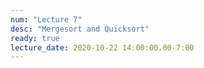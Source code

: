 ```yaml
---
num: "Lecture 7"
desc: "Mergesort and Quicksort"
ready: true
lecture_date: 2020-10-22 14:00:00.00-7:00
---
```

